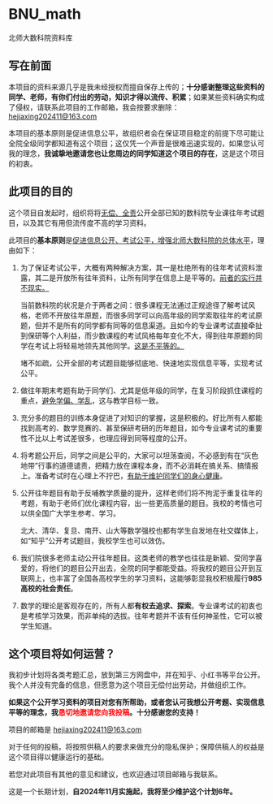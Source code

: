 # BNU_math
 北师大数科院资料库

## 写在前面

本项目的资料来源几乎是我未经授权而擅自保存上传的；**十分感谢整理这些资料的同学、老师，有你们付出的劳动，知识才得以流传、积累**；如果某些资料确实构成了侵权，请联系此项目的工作邮箱，我会按要求删除：<hejiaxing202411@163.com>

本项目的基本原则是促进信息公平，故组织者会在保证项目稳定的前提下尽可能让全院全级同学都知道有这个项目；这仅凭一个声音是很难迅速实现的，如果您认可我的理念，**我诚挚地邀请您也让您周边的同学知道这个项目的存在**，这是这个项目的初衷。

## 此项目的目的

这个项目自发起时，组织将将<u>无偿、全责</u>公开全部已知的数科院专业课往年考试题目，以及其它有用但流传度不高的学习资料。

此项目的**基本原则**是<u>促进信息公开、考试公平，增强北师大数科院的总体水平</u>，理由如下：

1. 为了保证考试公平，大概有两种解决方案，其一是杜绝所有的往年考试资料泄露，其二是开放所有往年资料，让所有同学在信息上是平等的。<u>前者的实行并不现实。</u>

   当前数科院的状况是介于两者之间：很多课程无法通过正规途径了解考试风格，老师不开放往年原题，而很多同学可以向高年级的同学索取往年的考试原题，但并不是所有的同学都有同等的信息渠道。且如今的专业课考试直接牵扯到保研等个人利益，而少数课程的考试风格每年变化不大，得到往年原题的同学在考试上将轻易地领先其他同学。<u>这是不平等的。</u>

   堵不如疏，公开全部的考试题目能够彻底地、快速地实现信息平等，实现考试公平。

2. 做往年期末考题有助于同学们、尤其是低年级的同学，在复习阶段抓住课程的重点，<u>避免学偏、学乱</u>，这与教学目标一致。

3. 充分多的题目的训练本身促进了对知识的掌握，这是积极的。好比所有人都能找到高考的、数学竞赛的、甚至保研考研的历年题目，如今专业课考试的重要性不比以上考试差很多，也理应得到同等程度的公开。

4. 将考题公开后，同学之间是公平的，大家可以坦荡查阅，不必感到有在“灰色地带”行事的道德谴责，把精力放在课程本身，而不必消耗在搞关系、搞情报上。准备考试时在心理上不拧巴，<u>有助于维护同学们的身心健康</u>。

5. 公开往年题目有助于反哺教学质量的提升，这样老师们将不拘泥于重复往年的考题，有助于老师们优化课程内容，出一些更高质量的题目。我校的考情也可以供全国广大学生参考、学习。

   北大、清华、复旦、南开、山大等数学强校也都有学生自发地在社交媒体上，如“知乎”公开考试题目，我校学生也可以效仿。

6. 我们院很多老师主动公开往年题目。这类老师的教学也往往是新颖、受同学喜爱的，将他们的题目公开出去，全院的同学都能受益。将我校的题目公开到互联网上，也丰富了全国各高校学生的学习资料，这能够彰显我校积极履行**985高校的社会责任**。

7. 数学的理论是客观存在的，所有人都**有权去追求、探索**。专业课考试的初衷也是考核学习效果，而非单纯的选拔。往年考题并不该有任何神圣性，它可以被学生知道。

## 这个项目将如何运营？

我初步计划将各类考题汇总，放到第三方网盘中，并在知乎、小红书等平台公开。我个人并没有完备的信息，但愿意为这个项目无偿付出劳动，并做组织工作。

**如果这个公开学习资料的项目对您有所帮助，或者您认可我想公开考题、实现信息平等的理念，我<span style="color:red">恳切地邀请您向我投稿</span>。十分感谢您的支持！**

项目的邮箱是 <hejiaxing202411@163.com>

对于任何的投稿，将按照供稿人的要求来做充分的隐私保护；保障供稿人的权益是这个项目得以健康运行的基础。

若您对此项目有其他的意见和建议，也欢迎通过项目邮箱与我联系。

这是一个长期计划，**自2024年11月实施起，我将至少维护这个计划6年。**
